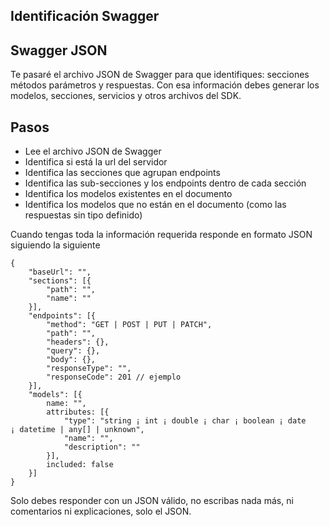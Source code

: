 Identificación Swagger
---
## Swagger JSON 
Te pasaré el archivo JSON de Swagger para que identifiques: secciones métodos parámetros y respuestas.
Con esa información debes generar los modelos, secciones, servicios y otros archivos del SDK. 

## Pasos 

* Lee el archivo JSON de Swagger 
* Identifica si está la url del servidor
* Identifica las secciones que agrupan endpoints 
* Identifica las sub-secciones y los endpoints dentro de cada sección 
* Identifica los modelos existentes en el documento 
* Identifica los modelos que no están en el documento (como las respuestas sin tipo definido) 

Cuando tengas toda la información requerida responde en formato JSON siguiendo la siguiente 

```
{ 
    "baseUrl": "", 
    "sections": [{ 
        "path": "", 
        "name": "" 
    }], 
    "endpoints": [{ 
        "method": "GET | POST | PUT | PATCH", 
        "path": "", 
        "headers": {}, 
        "query": {}, 
        "body": {}, 
        "responseType": "",
        "responseCode": 201 // ejemplo
    }], 
    "models": [{ 
        name: "", 
        attributes: [{
            "type": "string ¡ int ¡ double ¡ char ¡ boolean ¡ date ¡ datetime | any[] | unknown",
            "name": "",
            "description": ""
        }], 
        included: false
    }] 
} 
```

Solo debes responder con un JSON válido, no escribas nada más, ni comentarios ni explicaciones, solo el JSON.